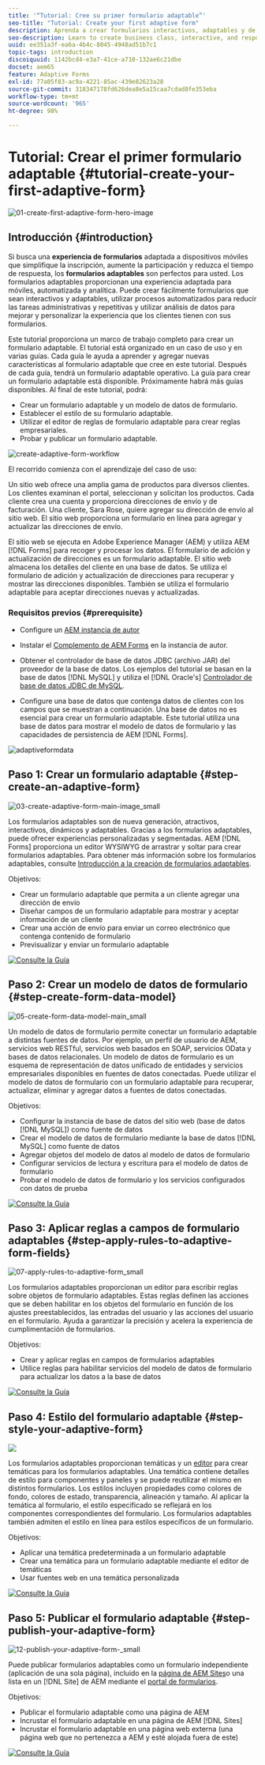 ```yaml
---
title: '“Tutorial: Cree su primer formulario adaptable”'
seo-title: "Tutorial: Create your first adaptive form"
description: Aprenda a crear formularios interactivos, adaptables y de clase empresarial.
seo-description: Learn to create business class, interactive, and responsive forms.
uuid: ee351a3f-ea6a-4b4c-8045-4948ad51b7c1
topic-tags: introduction
discoiquuid: 1142bcd4-e3a7-41ce-a710-132ae6c21dbe
docset: aem65
feature: Adaptive Forms
exl-id: 77a05f83-ac9a-4221-85ac-439e82623a28
source-git-commit: 318347178fd626dea8e5a15caa7cdad8fe353eba
workflow-type: tm+mt
source-wordcount: '965'
ht-degree: 98%

---
```


# Tutorial: Crear el primer formulario adaptable {#tutorial-create-your-first-adaptive-form}

![01-create-first-adaptive-form-hero-image](assets/01-create-first-adaptive-form-hero-image.png)

## Introducción {#introduction}

Si busca una **experiencia de formularios** adaptada a dispositivos móviles que simplifique la inscripción, aumente la participación y reduzca el tiempo de respuesta, los **formularios adaptables** son perfectos para usted. Los formularios adaptables proporcionan una experiencia adaptada para móviles, automatizada y analítica. Puede crear fácilmente formularios que sean interactivos y adaptables, utilizar procesos automatizados para reducir las tareas administrativas y repetitivas y utilizar análisis de datos para mejorar y personalizar la experiencia que los clientes tienen con sus formularios.

Este tutorial proporciona un marco de trabajo completo para crear un formulario adaptable. El tutorial está organizado en un caso de uso y en varias guías. Cada guía le ayuda a aprender y agregar nuevas características al formulario adaptable que cree en este tutorial. Después de cada guía, tendrá un formulario adaptable operativo. La guía para crear un formulario adaptable está disponible. Próximamente habrá más guías disponibles. Al final de este tutorial, podrá:

* Crear un formulario adaptable y un modelo de datos de formulario.
* Establecer el estilo de su formulario adaptable.
* Utilizar el editor de reglas de formulario adaptable para crear reglas empresariales.
* Probar y publicar un formulario adaptable.

![create-adaptive-form-workflow](assets/create-daptive-form-workflow.png)

El recorrido comienza con el aprendizaje del caso de uso:

Un sitio web ofrece una amplia gama de productos para diversos clientes. Los clientes examinan el portal, seleccionan y solicitan los productos. Cada cliente crea una cuenta y proporciona direcciones de envío y de facturación. Una cliente, Sara Rose, quiere agregar su dirección de envío al sitio web. El sitio web proporciona un formulario en línea para agregar y actualizar las direcciones de envío.

El sitio web se ejecuta en Adobe Experience Manager (AEM) y utiliza AEM [!DNL Forms] para recoger y procesar los datos. El formulario de adición y actualización de direcciones es un formulario adaptable. El sitio web almacena los detalles del cliente en una base de datos. Se utiliza el formulario de adición y actualización de direcciones para recuperar y mostrar las direcciones disponibles. También se utiliza el formulario adaptable para aceptar direcciones nuevas y actualizadas.

### Requisitos previos {#prerequisite}

* Configure un [AEM instancia de autor](https://experienceleague.adobe.com/docs/experience-manager-65/deploying/deploying/deploy.html#author-and-publish-installs)
* Instalar el [Complemento de AEM Forms](../../forms/using/installing-configuring-aem-forms-osgi.md) en la instancia de autor.
* Obtener el controlador de base de datos JDBC (archivo JAR) del proveedor de la base de datos. Los ejemplos del tutorial se basan en la base de datos [!DNL MySQL] y utiliza el [!DNL Oracle's] [Controlador de base de datos JDBC de MySQL](https://dev.mysql.com/downloads/connector/j/5.1.html).

* Configure una base de datos que contenga datos de clientes con los campos que se muestran a continuación. Una base de datos no es esencial para crear un formulario adaptable. Este tutorial utiliza una base de datos para mostrar el modelo de datos de formulario y las capacidades de persistencia de AEM [!DNL Forms].

![adaptiveformdata](assets/adaptiveformdata.png)

## Paso 1: Crear un formulario adaptable {#step-create-an-adaptive-form}

![03-create-adaptive-form-main-image_small](assets/03-create-adaptive-form-main-image_small.png)

Los formularios adaptables son de nueva generación, atractivos, interactivos, dinámicos y adaptables. Gracias a los formularios adaptables, puede ofrecer experiencias personalizadas y segmentadas. AEM [!DNL Forms] proporciona un editor WYSIWYG de arrastrar y soltar para crear formularios adaptables. Para obtener más información sobre los formularios adaptables, consulte [Introducción a la creación de formularios adaptables](../../forms/using/introduction-forms-authoring.md).

Objetivos:

* Crear un formulario adaptable que permita a un cliente agregar una dirección de envío
* Diseñar campos de un formulario adaptable para mostrar y aceptar información de un cliente
* Crear una acción de envío para enviar un correo electrónico que contenga contenido de formulario
* Previsualizar y enviar un formulario adaptable

[![Consulte la Guía](https://helpx.adobe.com/content/dam/help/en/marketing-cloud/how-to/digital-foundation/_jcr_content/main-pars/image_1250343773/see-the-guide-sm.png)](create-adaptive-form.md)

## Paso 2: Crear un modelo de datos de formulario {#step-create-form-data-model}

![05-create-form-data-model-main_small](assets/05-create-form-data-model-main_small.png)

Un modelo de datos de formulario permite conectar un formulario adaptable a distintas fuentes de datos. Por ejemplo, un perfil de usuario de AEM, servicios web RESTful, servicios web basados en SOAP, servicios OData y bases de datos relacionales. Un modelo de datos de formulario es un esquema de representación de datos unificado de entidades y servicios empresariales disponibles en fuentes de datos conectadas. Puede utilizar el modelo de datos de formulario con un formulario adaptable para recuperar, actualizar, eliminar y agregar datos a fuentes de datos conectadas.

Objetivos:

* Configurar la instancia de base de datos del sitio web (base de datos [!DNL MySQL]) como fuente de datos
* Crear el modelo de datos de formulario mediante la base de datos [!DNL MySQL] como fuente de datos
* Agregar objetos del modelo de datos al modelo de datos de formulario
* Configurar servicios de lectura y escritura para el modelo de datos de formulario
* Probar el modelo de datos de formulario y los servicios configurados con datos de prueba

[![Consulte la Guía](https://helpx.adobe.com/content/dam/help/en/marketing-cloud/how-to/digital-foundation/_jcr_content/main-pars/image_1250343773/see-the-guide-sm.png)](create-form-data-model.md)

## Paso 3: Aplicar reglas a campos de formulario adaptables {#step-apply-rules-to-adaptive-form-fields}

![07-apply-rules-to-adaptive-form_small](assets/07-apply-rules-to-adaptive-form_small.png)

Los formularios adaptables proporcionan un editor para escribir reglas sobre objetos de formulario adaptables. Estas reglas definen las acciones que se deben habilitar en los objetos del formulario en función de los ajustes preestablecidos, las entradas del usuario y las acciones del usuario en el formulario. Ayuda a garantizar la precisión y acelera la experiencia de cumplimentación de formularios.

Objetivos:

* Crear y aplicar reglas en campos de formularios adaptables
* Utilice reglas para habilitar servicios del modelo de datos de formulario para actualizar los datos a la base de datos

[![Consulte la Guía](https://helpx.adobe.com/content/dam/help/en/marketing-cloud/how-to/digital-foundation/_jcr_content/main-pars/image_1250343773/see-the-guide-sm.png)](apply-rules-to-adaptive-form-fields.md)

## Paso 4: Estilo del formulario adaptable {#step-style-your-adaptive-form}

![](/help/forms/using/assets/09-style-your-adaptive-form-small.png)

Los formularios adaptables proporcionan temáticas y un [editor](../../forms/using/themes.md) para crear temáticas para los formularios adaptables. Una temática contiene detalles de estilo para componentes y paneles y se puede reutilizar el mismo en distintos formularios. Los estilos incluyen propiedades como colores de fondo, colores de estado, transparencia, alineación y tamaño. Al aplicar la temática al formulario, el estilo especificado se reflejará en los componentes correspondientes del formulario. Los formularios adaptables también admiten el estilo en línea para estilos específicos de un formulario.

Objetivos:

* Aplicar una temática predeterminada a un formulario adaptable
* Crear una temática para un formulario adaptable mediante el editor de temáticas
* Usar fuentes web en una temática personalizada

[![Consulte la Guía](https://helpx.adobe.com/content/dam/help/en/marketing-cloud/how-to/digital-foundation/_jcr_content/main-pars/image_1250343773/see-the-guide-sm.png)](style-your-adaptive-form.md)

## Paso 5: Publicar el formulario adaptable {#step-publish-your-adaptive-form}

![12-publish-your-adaptive-form-_small](assets/12-publish-your-adaptive-form-_small.png)

Puede publicar formularios adaptables como un formulario independiente (aplicación de una sola página), incluido en la [página de AEM Sites](/help/forms/using/embed-adaptive-form-aem-sites.md)o una lista en un [!DNL Site] de AEM mediante el [portal de formularios](../../forms/using/introduction-publishing-forms.md).

Objetivos:

* Publicar el formulario adaptable como una página de AEM
* Incrustar el formulario adaptable en una página de AEM [!DNL Sites]
* Incrustar el formulario adaptable en una página web externa (una página web que no pertenezca a AEM y esté alojada fuera de este)

[![Consulte la Guía](https://helpx.adobe.com/content/dam/help/en/marketing-cloud/how-to/digital-foundation/_jcr_content/main-pars/image_1250343773/see-the-guide-sm.png)](publish-your-adaptive-form.md)
